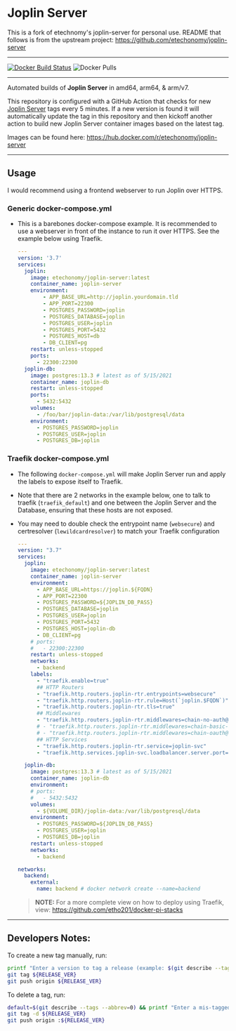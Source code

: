 # Joplin Server

This is a fork of etechnomy's joplin-server for personal use. README that follows is from the upstream project: https://github.com/etechonomy/joplin-server

---

[![Docker Build Status](https://img.shields.io/github/workflow/status/etechonomy/joplin-server/Build%20Container%20Images?logo=docker)](https://hub.docker.com/r/etechonomy/joplin-server) ![Docker Pulls](https://img.shields.io/docker/pulls/etechonomy/joplin-server?logo=docker)

---

Automated builds of **Joplin Server** in amd64, arm64, & arm/v7.

This repository is configured with a GitHub Action that checks for new [Joplin Server](https://github.com/laurent22/joplin/blob/dev/readme/changelog_server.md) tags every 5 minutes. If a new version is found it will automatically update the tag in this repository and then kickoff another action to build new Joplin Server container images based on the latest tag.

Images can be found here:
https://hub.docker.com/r/etechonomy/joplin-server

---

## Usage

I would recommend using a frontend webserver to run Joplin over HTTPS.

### Generic docker-compose.yml

- This is a barebones docker-compose example. It is recommended to use a webserver in front of the instance to run it over HTTPS. See the example below using Traefik.

    ```yaml
    ---
    version: '3.7'
    services:
      joplin:
        image: etechonomy/joplin-server:latest
        container_name: joplin-server
        environment:
            - APP_BASE_URL=http://joplin.yourdomain.tld
            - APP_PORT=22300
            - POSTGRES_PASSWORD=joplin
            - POSTGRES_DATABASE=joplin
            - POSTGRES_USER=joplin 
            - POSTGRES_PORT=5432 
            - POSTGRES_HOST=db
            - DB_CLIENT=pg
        restart: unless-stopped
        ports:
          - 22300:22300
      joplin-db:
        image: postgres:13.3 # latest as of 5/15/2021
        container_name: joplin-db
        restart: unless-stopped
        ports:
          - 5432:5432
        volumes:
          - /foo/bar/joplin-data:/var/lib/postgresql/data
        environment:
          - POSTGRES_PASSWORD=joplin
          - POSTGRES_USER=joplin
          - POSTGRES_DB=joplin
    ```





### Traefik docker-compose.yml

- The following `docker-compose.yml` will make Joplin Server run and apply the labels to expose itself to Traefik.
- Note that there are 2 networks in the example below, one to talk to traefik (`traefik_default`) and one between the Joplin Server and the Database, ensuring that these hosts are not exposed.
- You may need to double check the entrypoint name (`websecure`) and certresolver (`lewildcardresolver`) to match your Traefik configuration

    ```yaml
    ---
    version: "3.7"
    services:
      joplin:
        image: etechonomy/joplin-server:latest
        container_name: joplin-server
        environment:
          - APP_BASE_URL=https://joplin.${FQDN}
          - APP_PORT=22300
          - POSTGRES_PASSWORD=${JOPLIN_DB_PASS}
          - POSTGRES_DATABASE=joplin
          - POSTGRES_USER=joplin
          - POSTGRES_PORT=5432
          - POSTGRES_HOST=joplin-db
          - DB_CLIENT=pg
        # ports:
        #   - 22300:22300
        restart: unless-stopped
        networks:
          - backend
        labels:
          - "traefik.enable=true"
          ## HTTP Routers
          - "traefik.http.routers.joplin-rtr.entrypoints=websecure"
          - "traefik.http.routers.joplin-rtr.rule=Host(`joplin.$FQDN`)"
          - "traefik.http.routers.joplin-rtr.tls=true"
          ## Middlewares
          - "traefik.http.routers.joplin-rtr.middlewares=chain-no-auth@file" # No Authentication
          # - "traefik.http.routers.joplin-rtr.middlewares=chain-basic-auth@file" # Basic Authentication
          # - "traefik.http.routers.joplin-rtr.middlewares=chain-oauth@file" # OAuth 2.0
          ## HTTP Services
          - "traefik.http.routers.joplin-rtr.service=joplin-svc"
          - "traefik.http.services.joplin-svc.loadbalancer.server.port=22300"

      joplin-db:
        image: postgres:13.3 # latest as of 5/15/2021
        container_name: joplin-db
        environment:
        # ports:
        #   - 5432:5432
        volumes:
          - ${VOLUME_DIR}/joplin-data:/var/lib/postgresql/data
        environment:
          - POSTGRES_PASSWORD=${JOPLIN_DB_PASS}
          - POSTGRES_USER=joplin
          - POSTGRES_DB=joplin
        restart: unless-stopped
        networks:
          - backend

    networks:
      backend:
        external:
          name: backend # docker network create --name=backend
    ```

    > **NOTE:** For a more complete view on how to deploy using Traefik, view: https://github.com/etho201/docker-pi-stacks

---
## Developers Notes:

To create a new tag manually, run:

```bash
printf "Enter a version to tag a release (example: $(git describe --tags --abbrev=0)): " && read -r RELEASE_VER
git tag ${RELEASE_VER}
git push origin ${RELEASE_VER}
```

To delete a tag, run:
```bash
default=$(git describe --tags --abbrev=0) && printf "Enter a mis-tagged release to delete [$default]: " && read -r RELEASE_VER  && : ${RELEASE_VER:=$default}
git tag -d ${RELEASE_VER}
git push origin :${RELEASE_VER}
```